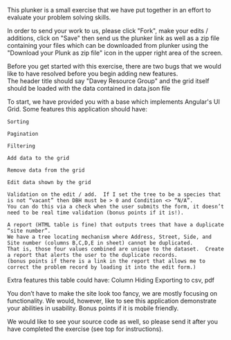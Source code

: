 This plunker is a small exercise that we have put together in an effort to evaluate your problem solving skills.

In order to send your work to us, please click "Fork", make your edits / additions, click on "Save" then send us the plunker link
as well as a zip file containing your files which can be downloaded from plunker using the "Download your Plunk as zip file" icon in the upper right area of the screen.
 
Before you get started with this exercise, there are two bugs that we would like to have resolved before you begin adding new features.  
The header title should say "Davey Resource Group" and the grid itself should be loaded with the data contained in data.json file
 
To start, we have provided you with a base which implements Angular's UI Grid.
Some features this application should have:

    Sorting
    
    Pagination
    
    Filtering
    
    Add data to the grid
    
    Remove data from the grid
    
    Edit data shown by the grid
    
    Validation on the edit / add.  If I set the tree to be a species that is not “vacant” then DBH must be > 0 and Condition <> “N/A”.
    You can do this via a check when the user submits the form, it doesn’t need to be real time validation (bonus points if it is!).
    
    A report (HTML table is fine) that outputs trees that have a duplicate “site number”.  
    We have a tree locating mechanism where Address, Street, Side, and Site number (columns B,C,D,E in sheet) cannot be duplicated.  
    That is, those four values combined are unique to the dataset.  Create a report that alerts the user to the duplicate records. 
    (bonus points if there is a link in the report that allows me to correct the problem record by loading it into the edit form.)

Extra features this table could have:
    Column Hiding
    Exporting to csv, pdf
 
You don’t have to make the site look too fancy, we are mostly focusing on functionality. 
We would, however, like to see this application demonstrate your abilities in usability. 
Bonus points if it is mobile friendly.

We would like to see your source code as well, so please send it after you have completed the exercise (see top for instructions).